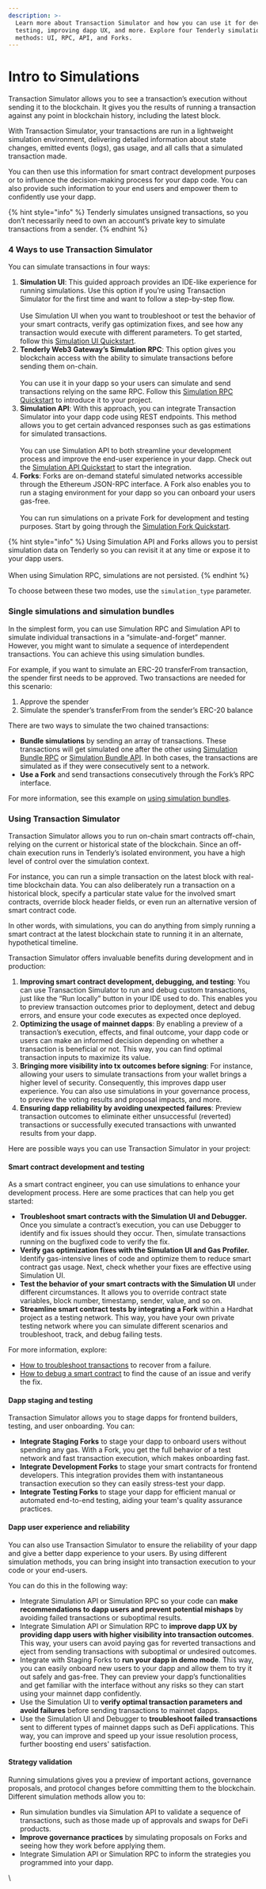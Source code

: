 ```yaml
---
description: >-
  Learn more about Transaction Simulator and how you can use it for development,
  testing, improving dapp UX, and more. Explore four Tenderly simulation
  methods: UI, RPC, API, and Forks.
---
```


# Intro to Simulations

Transaction Simulator allows you to see a transaction’s execution without sending it to the blockchain. It gives you the results of running a transaction against any point in blockchain history, including the latest block.&#x20;

With Transaction Simulator, your transactions are run in a lightweight simulation environment, delivering detailed information about state changes, emitted events (logs), gas usage, and all calls that a simulated transaction made.&#x20;

You can then use this information for smart contract development purposes or to influence the decision-making process for your dapp code. You can also provide such information to your end users and empower them to confidently use your dapp.

{% hint style="info" %}
Tenderly simulates unsigned transactions, so you don’t necessarily need to own an account’s private key to simulate transactions from a sender.
{% endhint %}

### 4 Ways to use Transaction Simulator

You can simulate transactions in four ways:

1. **Simulation UI**: This guided approach provides an IDE-like experience for running simulations. Use this option if you’re using Transaction Simulator for the first time and want to follow a step-by-step flow. \
   \
   Use Simulation UI when you want to troubleshoot or test the behavior of your smart contracts, verify gas optimization fixes, and see how any transaction would execute with different parameters. To get started, follow this [Simulation UI Quickstart](how-to-simulate-a-transaction/).
2. **Tenderly Web3 Gateway’s Simulation RPC**: This option gives you blockchain access with the ability to simulate transactions before sending them on-chain. \
   \
   You can use it in your dapp so your users can simulate and send transactions relying on the same RPC. Follow this [Simulation RPC Quickstart](simulation-rpc.md) to introduce it to your project.
3. **Simulation API**: With this approach, you can integrate Transaction Simulator into your dapp code using REST endpoints. This method allows you to get certain advanced responses such as gas estimations for simulated transactions. \
   \
   You can use Simulation API to both streamline your development process and improve the end-user experience in your dapp. Check out the [Simulation API Quickstart](simulation-api/) to start the integration.&#x20;
4. **Forks**: Forks are on-demand stateful simulated networks accessible through the Ethereum JSON-RPC interface. A Fork also enables you to run a staging environment for your dapp so you can onboard your users gas-free. \
   \
   You can run simulations on a private Fork for development and testing purposes. Start by going through the [Simulation Fork Quickstart](broken-reference).

{% hint style="info" %}
Using Simulation API and Forks allows you to persist simulation data on Tenderly so you can revisit it at any time or expose it to your dapp users. \
\
When using Simulation RPC, simulations are not persisted.
{% endhint %}



To choose between these two modes, use the `simulation_type` parameter.

### Single simulations and simulation bundles

In the simplest form, you can use Simulation RPC and Simulation API to simulate individual transactions in a “simulate-and-forget” manner. However, you might want to simulate a sequence of interdependent transactions. You can achieve this using simulation bundles.

For example, if you want to simulate an ERC-20 transferFrom transaction, the spender first needs to be approved. Two transactions are needed for this scenario:

1. Approve the spender
2. Simulate the spender’s transferFrom from the sender’s ERC-20 balance

There are two ways to simulate the two chained transactions:

* **Bundle simulations** by sending an array of transactions. These transactions will get simulated one after the other using [Simulation Bundle RPC](simulation-rpc.md#example-simulate-a-mint-approve-transfer-sequence) or [Simulation Bundle API](broken-reference). In both cases, the transactions are simulated as if they were consecutively sent to a network.
* **Use a Fork** and send transactions consecutively through the Fork’s RPC interface.

For more information, see this example on [using simulation bundles](simulation-api/simulation-bundles.md).

### Using Transaction Simulator

Transaction Simulator allows you to run on-chain smart contracts off-chain, relying on the current or historical state of the blockchain. Since an off-chain execution runs in Tenderly’s isolated environment, you have a high level of control over the simulation context.&#x20;

For instance, you can run a simple transaction on the latest block with real-time blockchain data. You can also deliberately run a transaction on a historical block, specify a particular state value for the involved smart contracts, override block header fields, or even run an alternative version of smart contract code.&#x20;

In other words, with simulations, you can do anything from simply running a smart contract at the latest blockchain state to running it in an alternate, hypothetical timeline.

Transaction Simulator offers invaluable benefits during development and in production:

1. **Improving smart contract development, debugging, and testing**: You can use Transaction Simulator to run and debug custom transactions, just like the “Run locally” button in your IDE used to do. This enables you to preview transaction outcomes prior to deployment, detect and debug errors, and ensure your code executes as expected once deployed.&#x20;
2. **Optimizing the usage of mainnet dapps**: By enabling a preview of a transaction’s execution, effects, and final outcome, your dapp code or users can make an informed decision depending on whether a transaction is beneficial or not. This way, you can find optimal transaction inputs to maximize its value.
3. **Bringing more visibility into tx outcomes before signing**: For instance, allowing your users to simulate transactions from your wallet brings a higher level of security. Consequently, this improves dapp user experience. You can also use simulations in your governance process, to preview the voting results and proposal impacts, and more.&#x20;
4. **Ensuring dapp reliability by avoiding unexpected failures**: Preview transaction outcomes to eliminate either unsuccessful (reverted) transactions or successfully executed transactions with unwanted results from your dapp.

Here are possible ways you can use Transaction Simulator in your project:

#### Smart contract development and testing

As a smart contract engineer, you can use simulations to enhance your development process. Here are some practices that can help you get started:&#x20;

* **Troubleshoot smart contracts with the Simulation UI and Debugger.** Once you simulate a contract’s execution, you can use Debugger to identify and fix issues should they occur.  Then, simulate transactions running on the bugfixed code to verify the fix.
* **Verify gas optimization fixes with the Simulation UI and Gas Profiler.** Identify gas-intensive lines of code and optimize them to reduce smart contract gas usage. Next, check whether your fixes are effective using Simulation UI.&#x20;
* **Test the behavior of your smart contracts with the Simulation UI** under different circumstances. It allows you to override contract state variables, block number, timestamp, sender, value, and so on.
* **Streamline smart contract tests by integrating a Fork** within a Hardhat project as a testing network. This way, you have your own private testing network where you can simulate different scenarios and troubleshoot, track, and debug failing tests.

For more information, explore:

* [How to troubleshoot transactions](http://md2doc-split/tutorials/troubleshooting-transactions.md) to recover from a failure.
* [How to debug a smart contract](http://md2doc-split/tutorials/debugging-smart-contracts.md) to find the cause of an issue and verify the fix.

#### Dapp staging and testing

Transaction Simulator allows you to stage dapps for frontend builders, testing, and user onboarding. You can:&#x20;

* **Integrate Staging Forks** to stage your dapp to onboard users without spending any gas. With a Fork, you get the full behavior of a test network and fast transaction execution, which makes onboarding fast.
* **Integrate Development Forks** to stage your smart contracts for frontend developers. This integration provides them with instantaneous transaction execution so they can easily stress-test your dapp.
* **Integrate Testing Forks** to stage your dapp for efficient manual or automated end-to-end testing, aiding your team's quality assurance practices.

#### Dapp user experience and reliability

You can also use Transaction Simulator to ensure the reliability of your dapp and give a better dapp experience to your users. By using different simulation methods, you can bring insight into transaction execution to your code or your end-users. &#x20;

You can do this in the following way: &#x20;

* Integrate Simulation API or Simulation RPC so your code can **make recommendations to dapp users and prevent potential mishaps** by avoiding failed transactions or suboptimal results.
* Integrate Simulation API or Simulation RPC to **improve dapp UX by providing dapp users with higher visibility into transaction outcomes**. This way, your users can avoid paying gas for reverted transactions and eject from sending transactions with suboptimal or undesired outcomes.
* Integrate with Staging Forks to **run your dapp in demo mode**. This way, you can easily onboard new users to your dapp and allow them to try it out safely and gas-free. They can preview your dapp’s functionalities and get familiar with the interface without any risks so they can start using your mainnet dapp confidently.
* Use the Simulation UI to **verify optimal transaction parameters and avoid failures** before sending transactions to mainnet dapps.
* Use the Simulation UI and Debugger to **troubleshoot failed transactions** sent to different types of mainnet dapps such as DeFi applications. This way, you can improve and speed up your issue resolution process, further boosting end users' satisfaction.&#x20;

#### Strategy validation

Running simulations gives you a preview of important actions, governance proposals, and protocol changes before committing them to the blockchain. Different simulation methods allow you to:

* Run simulation bundles via Simulation API to validate a sequence of transactions, such as those made up of approvals and swaps for DeFi products.
* **Improve governance practices** by simulating proposals on Forks and seeing how they work before applying them.
* Integrate Simulation API or Simulation RPC to inform the strategies you programmed into your dapp.

\
